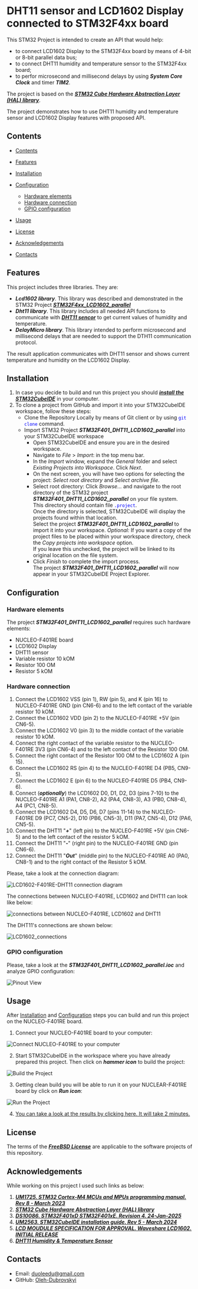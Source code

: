 # DHT11 sensor and LCD1602 Display connected to STM32F4xx board

This STM32 Project is intended to create an API that would help:
- to connect LCD1602 Display to the STM32F4xx board by means of 4-bit or 8-bit parallel data bus;
- to connect DHT11 humidity and temperature sensor to the STM32F4xx board;
- to perfor microsecond and millisecond delays by using ***System Core Clock*** and timer ***TIM2***.

The project is based on the [***STM32 Cube Hardware Abstraction Layer (HAL) library***](https://www.st.com/resource/en/user_manual/um1725-description-of-stm32f4-hal-and-lowlayer-drivers-stmicroelectronics.pdf).  

The project demonstrates how to use DHT11 humidity and temperature sensor and LCD1602 Display features with proposed API.  

<a id="contents_id"></a>
## Contents

- [Contents](#contents_id)
- [Features](#features_id)
- [Installation](#installation_id)
- [Configuration](#configuration_id)

    - [Hardware elements](#hardware_elements_id)
    - [Hardware connection](#hardware_connection_id)
    - [GPIO configuration](#gpio_configuration_id)

- [Usage](#usage_id)
- [License](#license_id)
- [Acknowledgements](#acknowledgements_id)
- [Contacts](#contacts_id)

<a id="features_id"></a>
## Features

This project includes three libraries. They are:

- ***Lcd1602 library***. This library was described and demonstrated in the STM32 Project [***STM32F4xx_LCD1602_parallel***](https://github.com/Oleh-Dubrovskyi/STM32Projects/tree/master/STM32F4xx_LCD1602_parallel)
- ***Dht11 library***. This library includes all needed API functions to communicate with [***DHT11 sencor***](https://www.mouser.com/datasheet/2/758/DHT11-Technical-Data-Sheet-Translated-Version-1143054.pdf) to get current values of humidity and temperature.
- ***DelayMicro library***. This library intended to perform microsecond and millisecond delays that are needed to support the DTH11 communication protocol.

The result application communicates with DHT11 sensor and shows current temperature and humidity on the LCD1602 Display.

<a id="installation_id"></a>
## Installation

1. In case you decide to build and run this project you should [***install the STM32CubeIDE***](https://www.st.com/resource/en/user_manual/um2563-stm32cubeide-installation-guide-stmicroelectronics.pdf) in your computer.
2. To clone a project from GitHub and import it into your STM32CubeIDE workspace, follow these steps:
    - Clone the Repository Locally by means of Git client or by using <span style="color: blue;">`git clone`</span> command.
    - Import STM32 Project ***STM32F401_DHT11_LCD1602_parallel*** into your STM32CubeIDE workspace
        - Open STM32CubeIDE and ensure you are in the desired workspace.
        - Navigate to *File* > *Import*: in the top menu bar.
        - In the *Import* window, expand the *General* folder and select *Existing Projects into Workspace*. Click *Next*.
        - On the next screen, you will have two options for selecting the project: *Select root directory* and *Select archive file*.
        - Select root directory: Click *Browse...* and navigate to the root directory of the STM32 project ***STM32F401_DHT11_LCD1602_parallel*** on your file system.  
          This directory should contain file <span style="color: blue;">`.project`</span>.  
          Once the directory is selected, STM32CubeIDE will display the projects found within that location.  
          Select the project ***STM32F401_DHT11_LCD1602_parallel*** to import it into your workspace.
          *Optional:* If you want a copy of the project files to be placed within your workspace directory, check the *Copy projects into workspace* option.  
          If you leave this unchecked, the project will be linked to its original location on the file system.
        - Click *Finish* to complete the import process.  
          The project ***STM32F401_DHT11_LCD1602_parallel*** will now appear in your STM32CubeIDE Project Explorer.

<a id="configuration_id"></a>
## Configuration

<a id="hardware_elements_id"></a>
### Hardware elements

The project ***STM32F401_DHT11_LCD1602_parallel*** requires such hardware elements:

- NUCLEO-F401RE board
- LCD1602 Display
- DHT11 sensor
- Variable resistor 10 kOM
- Resistor 100 OM
- Resistor 5 kOM

<a id="hardware_connection_id"></a>
### Hardware connection

1. Connect the LCD1602 VSS (pin 1), RW (pin 5), and K (pin 16) to NUCLEO-F401RE GND (pin CN6-6) and to the left contact of the variable resistor 10 kOM.
2. Connect the LCD1602 VDD (pin 2) to the NUCLEO-F401RE +5V (pin CN6-5).
3. Connect the LCD1602 V0 (pin 3) to the middle contact of the variable resistor 10 kOM.
4. Connect the right contact of the variable resistor to the NUCLEO-F401RE 3V3 (pin CN6-4) and to the left contact of the Resistor 100 OM.
5. Connect the right contact of the Resistor 100 OM to the LCD1602 A (pin 15).
6. Connect the LCD1602 RS (pin 4) to the NUCLEO-F401RE D4 (PB5, CN9-5).
7. Connect the LCD1602 E (pin 6) to the NUCLEO-F401RE D5 (PB4, CN9-6).
8. Connect (***optionally***) the LCD1602 D0, D1, D2, D3 (pins 7-10) to the NUCLEO-F401RE A1 (PA1, CN8-2), A2 (PA4, CN8-3), A3 (PB0, CN8-4), A4 (PC1, CN8-5).
9. Connect the LCD1602 D4, D5, D6, D7 (pins 11-14) to the NUCLEO-F401RE D9 (PC7, CN5-2), D10 (PB6, CN5-3), D11 (PA7, CN5-4), D12 (PA6, CN5-5).
10. Connect the DHT11 "***+***" (left pin) to the NUCLEO-F401RE +5V (pin CN6-5) and to the left contact of the resistor 5 kOM.
11. Connect the DHT11 "***-***" (right pin) to the NUCLEO-F401RE GND (pin CN6-6).
12. Connect the DHT11 "***Out***" (middle pin) to the NUCLEO-F401RE A0 (PA0, CN8-1) and to the right contact of the Resistor 5 kOM.

Please, take a look at the connection diagram:

![LCD1602-F401RE-DHT11 connection diagram](./STM32F401RE-LCD1602-DHT11_connections.jpg)  

The connections between NUCLEO-F401RE, LCD1602 and DHT11 can look like below:  

![connections between NUCLEO-F401RE, LCD1602 and DHT11](./DH11_and_STM32F401RE_connections.jpg)  

The DHT11's connections are shown below:  

![LCD1602_connections](./DH11_connections.jpg)  

<a id="gpio_configuration_id"></a>
### GPIO configuration

Please, take a look at the ***STM32F401_DHT11_LCD1602_parallel.ioc*** and analyze GPIO configuration:

![Pinout View](./PinoutView.jpg)    

<a id="usage_id"></a>
## Usage

After [Installation](#installation_id) and [Configuration](#configuration_id) steps you can build and run this project on the NUCLEO-F401RE board.  

1. Connect your NUCLEO-F401RE board to your computer:

![Connect NUCLEO-F401RE to your computer](./ConnectNUCLEO-F401RE_to_computer.jpg)

2. Start STM32CubeIDE in the workspace where you have already prepared this project. Then click on ***hammer icon*** to build the project:

![Build the Project](./BuildProject.jpg)

3. Getting clean build you will be able to run it on your NUCLEAR-F401RE board by click on ***Run icon***:

![Run the Project](./RunProject.jpg)

4. [You can take a look at the results by clicking here. It will take 2 minutes.](./STM32F401_DHT11_LCD1602_parallel.mp4)

<a id="license_id"></a>
## License

The terms of the [***FreeBSD License***](https://opensource.org/licenses/BSD-2-Clause) are applicable to the software projects of this repository.

<a id="acknowledgements_id"></a>
## Acknowledgements

While working on this project I used such links as below:

1. [***UM1725. STM32 Cortex-M4 MCUs and MPUs programming manual. Rev 8 - March 2023***](https://www.st.com/resource/en/programming_manual/pm0214-stm32-cortexm4-mcus-and-mpus-programming-manual-stmicroelectronics.pdf)
2. [***STM32 Cube Hardware Abstraction Layer (HAL) library***](https://www.st.com/resource/en/user_manual/um1725-description-of-stm32f4-hal-and-lowlayer-drivers-stmicroelectronics.pdf)
3. [***DS10086. STM32F401xD STM32F401xE. Revision 4. 24-Jan-2025***](https://www.st.com/resource/en/datasheet/stm32f401re.pdf)
4. [***UM2563. STM32CubeIDE installation guide. Rev 5 - March 2024***](https://www.st.com/resource/en/user_manual/um2563-stm32cubeide-installation-guide-stmicroelectronics.pdf)
5. [***LCD MOUDULE SPECIFICATION FOR APPROVAL. Waveshare LCD1602. INITIAL RELEASE***](https://www.waveshare.com/datasheet/LCD_en_PDF/LCD1602.pdf)
6. [***DHT11 Humidity & Temperature Sensor***](https://www.mouser.com/datasheet/2/758/DHT11-Technical-Data-Sheet-Translated-Version-1143054.pdf)

<a id="contacts_id"></a>
## Contacts

- Email: duoleedu@gmail.com
- GitHub: [Oleh-Dubrovskyi](https://github.com/Oleh-Dubrovskyi)

